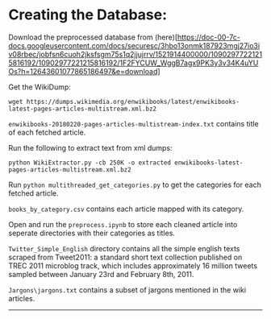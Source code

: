 # Creating the Database:

Download the preprocessed database from (here)[https://doc-00-7c-docs.googleusercontent.com/docs/securesc/3hbo13onmk187923mgj27io3iv08rbec/jobfsn6cuoh2jksfsgm75s1q2jjujrrv/1521914400000/10902977221215816192/10902977221215816192/1F2FYCUW_WggB7agx9PK3y3v34K4uYUOs?h=12643601077865186497&e=download] 

Get the WikiDump:

`wget https://dumps.wikimedia.org/enwikibooks/latest/enwikibooks-latest-pages-articles-multistream.xml.bz2`

`enwikibooks-20180220-pages-articles-multistream-index.txt` contains title of each fetched article.

Run the following to extract text from xml dumps:

`python WikiExtractor.py -cb 250K -o extracted enwikibooks-latest-pages-articles-multistream.xml.bz2`

Run `python multithreaded_get_categories.py` to get the categories for each fetched article. 

`books_by_category.csv` contains each article mapped with its category.

Open and run the `preprocess.ipynb` to store each cleaned article into seperate directories with their categories as titles. 

`Twitter_Simple_English` directory contains all the simple english texts scraped from Tweet2011: a standard short text collection published on TREC 2011 microblog track, which includes approximately 16 million tweets sampled between January 23rd and February 8th, 2011.

`Jargons\jargons.txt` contains a subset of jargons mentioned in the wiki articles.

<hr>  


